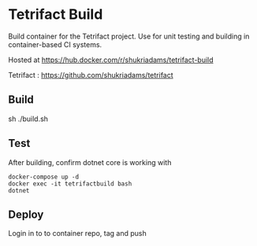 # Tetrifact Build

Build container for the Tetrifact project. Use for unit testing and building in container-based CI systems.

Hosted at https://hub.docker.com/r/shukriadams/tetrifact-build

Tetrifact : https://github.com/shukriadams/tetrifact

## Build

sh ./build.sh

## Test

After building, confirm dotnet core is working with

    docker-compose up -d
    docker exec -it tetrifactbuild bash
    dotnet

## Deploy

Login in to to container repo, tag and push